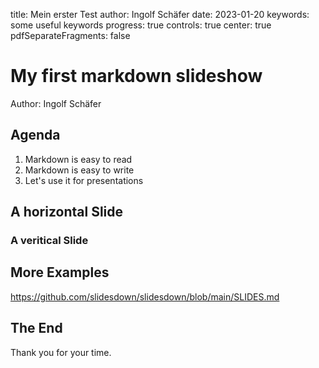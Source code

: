 title: Mein erster Test
author: Ingolf Schäfer
date: 2023-01-20
keywords: some useful keywords
progress: true
controls: true
center: true
pdfSeparateFragments: false

# My first markdown slideshow

Author: Ingolf Schäfer

## Agenda

1. Markdown is easy to read
2. Markdown is easy to write
3. Let's use it for presentations

## A horizontal Slide

### A veritical Slide

## More Examples

https://github.com/slidesdown/slidesdown/blob/main/SLIDES.md

## The End

Thank you for your time.
